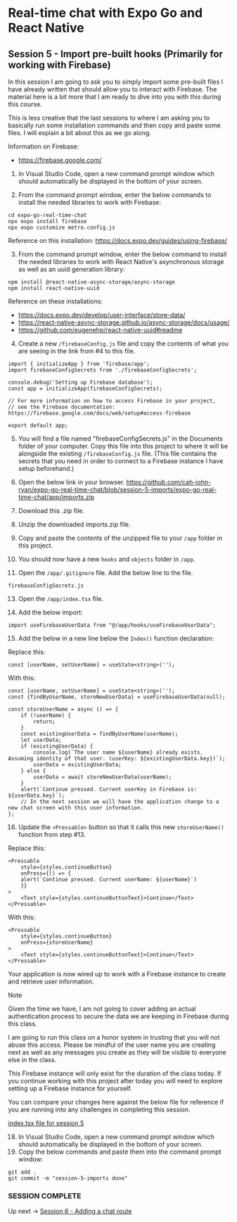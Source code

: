 # Real-time chat with Expo Go and React Native
## Session 5 - Import pre-built hooks (Primarily for working with Firebase)

In this session I am going to ask you to simply import some pre-built files I have already written that should allow you to interact with Firebase.  The material here is a bit more that I am ready to dive into you with this during this course.

This is less creative that the last sessions to where I am asking you to basically run some installation commands and then copy and paste some files.  I will explain a bit about this as we go along.

Information on Firebase:
- https://firebase.google.com/

1. In Visual Studio Code, open a new command prompt window which should automatically be displayed in the bottom of your screen.

2. From the command prompt window, enter the below commands to install the needed libraries to work with Firebase:
```
cd expo-go-real-time-chat
npx expo install firebase
npx expo customize metro.config.js
```
Reference on this installation: https://docs.expo.dev/guides/using-firebase/

3. From the command prompt window, enter the below command to install the needed libraries to work with React Native's asynchronous storage as well as an uuid generation library:
```
npm install @react-native-async-storage/async-storage
npm install react-native-uuid
```
Reference on these installations:
- https://docs.expo.dev/develop/user-interface/store-data/
- https://react-native-async-storage.github.io/async-storage/docs/usage/
- https://github.com/eugenehp/react-native-uuid#readme

4. Create a new `/firebaseConfig.js` file and copy the contents of what you are seeing in the link from #4 to this file.
```tsx
import { initializeApp } from 'firebase/app';
import firebaseConfigSecrets from './firebaseConfigSecrets';

console.debug('Setting up Firebase database');
const app = initializeApp(firebaseConfigSecrets);

// For more information on how to access Firebase in your project,
// see the Firebase documentation: https://firebase.google.com/docs/web/setup#access-firebase

export default app;
```
5. You will find a file named "firebaseConfigSecrets.js" in the Documents folder of your computer.  Copy this file into this project to where it will be alongside the existing `/firebaseConfig.js` file.
(This file contains the secrets that you need in order to connect to a Firebase instance I have setup beforehand.)

6. Open the below link in your browser.
https://github.com/cah-john-ryan/expo-go-real-time-chat/blob/session-5-imports/expo-go-real-time-chat/app/imports.zip

7. Download this .zip file.

8. Unzip the downloaded imports.zip file.

9. Copy and paste the contents of the unzipped file to your `/app` folder in this project.

10. You should now have a new `hooks` and `objects` folder in `/app`.

11. Open the `/app/.gitignore` file.  Add the below line to the file.
```
firebaseConfigSecrets.js
```


13. Open the `/app/index.tsx` file.

14. Add the below import:
```tsx
import useFirebaseUserData from "@/app/hooks/useFirebaseUserData";
```

15. Add the below in a new line below the `Index()` function declaration:

Replace this:
```tsx
const [userName, setUserName] = useState<string>('');
```
With this:
```tsx
const [userName, setUserName] = useState<string>('');
const {findByUserName, storeNewUserData} = useFirebaseUserData(null);

const storeUserName = async () => {
    if (!userName) {
        return;
    }
    const existingUserData = findByUserName(userName);
    let userData;
    if (existingUserData) {
        console.log(`The user name ${userName} already exists.  Assuming identity of that user. (userKey: ${existingUserData.key})`);
        userData = existingUserData;
    } else {
        userData = await storeNewUserData(userName);
    }
    alert(`Continue pressed. Current userKey in Firebase is: ${userData.key}`);
    // In the next session we will have the application change to a new chat screen with this user information.
};

```

16. Update the `<Pressable>` button so that it calls this new `storeUserName()` function from step #13.

Replace this:
```tsx
<Pressable
    style={styles.continueButton}
    onPress={() => {
    alert(`Continue pressed. Current userName: ${userName}`)
    }}
>
    <Text style={styles.continueButtonText}>Continue</Text>
</Pressable>
```
With this:
```tsx
<Pressable
    style={styles.continueButton}
    onPress={storeUserName}
>
    <Text style={styles.continueButtonText}>Continue</Text>
</Pressable>
```

Your application is now wired up to work with a Firebase instance to create and retrieve user information.

> [!NOTE] 
> Given the time we have, I am not going to cover adding an actual authentication process to secure the data we are keeping in Firebase during this class.
> 
> I am going to run this class on a honor system in trusting that you will not abuse this access.  Please be mindful of the user name you are creating next as well as any messages you create as they will be visible to everyone else in the class.
>
> This Firebase instance will only exist for the duration of the class today.  If you continue working with this project after today you will need to explore setting up a Firebase instance for yourself.
>
> You can compare your changes here against the below file for reference if you are running into any challenges in completing this session.
>
> [index.tsx file for session 5](https://github.com/cah-john-ryan/expo-go-real-time-chat/blob/session-5-imports/expo-go-real-time-chat/app/index.tsx)

18. In Visual Studio Code, open a new command prompt window which should automatically be displayed in the bottom of your screen.
19. Copy the below commands and paste them into the command prompt window:
```
git add .
git commit -m "session-5-imports done"
```


### SESSION COMPLETE

Up next -> [Session 6 - Adding a chat route](session-6-adding-chat-route.md)

